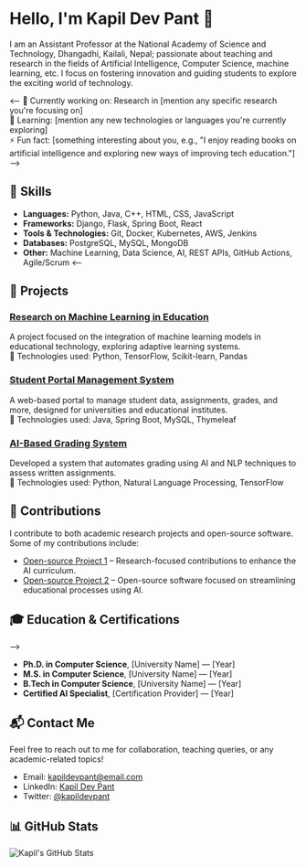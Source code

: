 # Hello, I'm Kapil Dev Pant 👋

I am an Assistant Professor at the National Academy of Science and Technology, Dhangadhi, Kailali, Nepal; passionate about teaching and research in the fields of Artificial Intelligence, Computer Science, machine learning, etc. I focus on fostering innovation and guiding students to explore the exciting world of technology.

<--
🚀 Currently working on: Research in [mention any specific research you're focusing on]  
🌱 Learning: [mention any new technologies or languages you're currently exploring]  
⚡ Fun fact: [something interesting about you, e.g., "I enjoy reading books on artificial intelligence and exploring new ways of improving tech education."]
-->  
## 🚀 Skills

- **Languages:** Python, Java, C++, HTML, CSS, JavaScript
- **Frameworks:** Django, Flask, Spring Boot, React
- **Tools & Technologies:** Git, Docker, Kubernetes, AWS, Jenkins
- **Databases:** PostgreSQL, MySQL, MongoDB
- **Other:** Machine Learning, Data Science, AI, REST APIs, GitHub Actions, Agile/Scrum
<--
## 🔨 Projects

### [Research on Machine Learning in Education](https://github.com/kapildevpant/research-ml-education)
A project focused on the integration of machine learning models in educational technology, exploring adaptive learning systems.  
🔧 Technologies used: Python, TensorFlow, Scikit-learn, Pandas

### [Student Portal Management System](https://github.com/kapildevpant/student-portal)
A web-based portal to manage student data, assignments, grades, and more, designed for universities and educational institutes.  
🔧 Technologies used: Java, Spring Boot, MySQL, Thymeleaf

### [AI-Based Grading System](https://github.com/kapildevpant/ai-grading-system)
Developed a system that automates grading using AI and NLP techniques to assess written assignments.  
🔧 Technologies used: Python, Natural Language Processing, TensorFlow

## 💪 Contributions

I contribute to both academic research projects and open-source software. Some of my contributions include:

- [Open-source Project 1](https://github.com/kapildevpant) – Research-focused contributions to enhance the AI curriculum.
- [Open-source Project 2](https://github.com/kapildevpant) – Open-source software focused on streamlining educational processes using AI.

## 🎓 Education & Certifications
-->
- **Ph.D. in Computer Science**, [University Name] — [Year]
- **M.S. in Computer Science**, [University Name] — [Year]
- **B.Tech in Computer Science**, [University Name] — [Year]
- **Certified AI Specialist**, [Certification Provider] — [Year]
  
## 📬 Contact Me

Feel free to reach out to me for collaboration, teaching queries, or any academic-related topics!

- Email: kapildevpant@email.com
- LinkedIn: [Kapil Dev Pant](https://www.linkedin.com/in/kapildevpant)
- Twitter: [@kapildevpant](https://twitter.com/kapildevpant)

## 📊 GitHub Stats

![Kapil's GitHub Stats](https://github-readme-stats.vercel.app/api?username=kapildevpant&show_icons=true&count_private=true&hide=prs)
